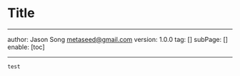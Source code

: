 # Title
---
author: Jason Song <metaseed@gmail.com>
version: 1.0.0
tag: []
subPage: []
enable: [toc]

---
```
test 

```

